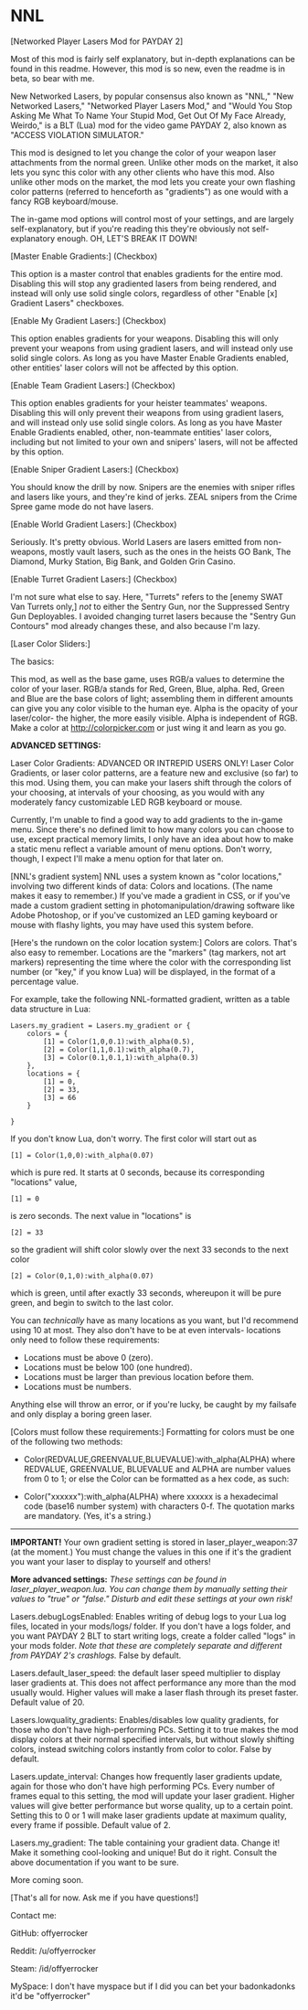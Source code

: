 # NNL
[Networked Player Lasers Mod for PAYDAY 2]

Most of this mod is fairly self explanatory, but in-depth explanations can be found in this readme. However, this mod is so new, even the readme is in beta, so bear with me.

New Networked Lasers, by popular consensus also known as "NNL," "New Networked Lasers," "Networked Player Lasers Mod," and "Would You Stop Asking Me What To Name Your Stupid Mod, Get Out Of My Face Already, Weirdo," is a BLT (Lua) mod for the video game PAYDAY 2, also known as "ACCESS VIOLATION SIMULATOR."


This mod is designed to let you change the color of your weapon laser attachments from the normal green. 
Unlike other mods on the market, it also lets you sync this color with any other clients who have this mod.
Also unlike other mods on the market, the mod lets you create your own flashing color patterns (referred to henceforth as "gradients") as one would with a fancy RGB keyboard/mouse.

The in-game mod options will control most of your settings, and are largely self-explanatory, but if you're reading this they're obviously not self-explanatory enough.
OH, LET'S BREAK IT DOWN!


[Master Enable Gradients:] (Checkbox)

This option is a master control that enables gradients for the entire mod. Disabling this will stop any gradiented lasers from being rendered, and instead will only use solid single colors, regardless of other "Enable [x] Gradient Lasers" checkboxes.


[Enable My Gradient Lasers:] (Checkbox)

This option enables gradients for your weapons. Disabling this will only prevent your weapons from using gradient lasers, and will instead only use solid single colors. As long as you have Master Enable Gradients enabled, other entities' laser colors will not be affected by this option.


[Enable Team Gradient Lasers:] (Checkbox)

This option enables gradients for your heister teammates' weapons. Disabling this will only prevent their weapons from using gradient lasers, and will instead only use solid single colors. As long as you have Master Enable Gradients enabled, other, non-teammate entities' laser colors, including but not limited to your own and snipers' lasers, will not be affected by this option.


[Enable Sniper Gradient Lasers:] (Checkbox)

You should know the drill by now.
Snipers are the enemies with sniper rifles and lasers like yours, and they're kind of jerks. ZEAL snipers from the Crime Spree game mode do not have lasers.


[Enable World Gradient Lasers:] (Checkbox)

Seriously. It's pretty obvious. 
World Lasers are lasers emitted from non-weapons, mostly vault lasers, such as the ones in the heists GO Bank, The Diamond, Murky Station, Big Bank, and Golden Grin Casino.


[Enable Turret Gradient Lasers:] (Checkbox)

I'm not sure what else to say.
Here, "Turrets" refers to the [enemy SWAT Van Turrets only,] *not* to either the Sentry Gun, nor the Suppressed Sentry Gun Deployables.
I avoided changing turret lasers because the "Sentry Gun Contours" mod already changes these, and also because I'm lazy.


[Laser Color Sliders:]

The basics:

This mod, as well as the base game, uses RGB/a values to determine the color of your laser.
RGB/a stands for Red, Green, Blue, alpha. Red, Green and Blue are the base colors of light; assembling them in different amounts can give you any color visible to the human eye. Alpha is the opacity of your laser/color- the higher, the more easily visible. Alpha is independent of RGB.
Make a color at http://colorpicker.com or just wing it and learn as you go.


**ADVANCED SETTINGS:**

Laser Color Gradients: ADVANCED OR INTREPID USERS ONLY!
Laser Color Gradients, or laser color patterns, are a feature new and exclusive (so far) to this mod. Using them, you can make your lasers shift through the colors of your choosing, at intervals of your choosing, as you would with any moderately fancy customizable LED RGB keyboard or mouse. 

Currently, I'm unable to find a good way to add gradients to the in-game menu. Since there's no defined limit to how many colors you can choose to use, except practical memory limits, I only have an idea about how to make a static menu reflect a variable amount of menu options. Don't worry, though, I expect I'll make a menu option for that later on.

[NNL's gradient system]
NNL uses a system known as "color locations," involving two different kinds of data: Colors and locations. (The name makes it easy to remember.) If you've made a gradient in CSS, or if you've made a custom gradient setting in photomanipulation/drawing software like Adobe Photoshop, or if you've customized an LED gaming keyboard or mouse with flashy lights, you may have used this system before.

[Here's the rundown on the color location system:]
Colors are colors. That's also easy to remember. 
Locations are the "markers" (tag markers, not art markers) representing the time where the color with the corresponding list number (or "key," if you know Lua) will be displayed, in the format of a percentage value.

For example, take the following NNL-formatted gradient, written as a table data structure in Lua:

	Lasers.my_gradient = Lasers.my_gradient or {
		colors = {
			[1] = Color(1,0,0.1):with_alpha(0.5),
			[2] = Color(1,1,0.1):with_alpha(0.7),
			[3] = Color(0.1,0.1,1):with_alpha(0.3)
		},
		locations = {
			[1] = 0,
			[2] = 33,
			[3] = 66
		}
		
	}

If you don't know Lua, don't worry.
The first color will start out as

	[1] = Color(1,0,0):with_alpha(0.07)
  
which is pure red. It starts at 0 seconds, because its corresponding "locations" value,

	[1] = 0

is zero seconds. The next value in "locations" is

	[2] = 33

so the gradient will shift color slowly over the next 33 seconds to the next color

	[2] = Color(0,1,0):with_alpha(0.07)

which is green, until after exactly 33 seconds, whereupon it will be pure green, and begin to switch to the last color.

You can *technically* have as many locations as you want, but I'd recommend using 10 at most. They also don't have to be at even intervals- locations only need to follow these requirements:
* Locations must be above 0 (zero). 
* Locations must be below 100 (one hundred).
* Locations must be larger than previous location before them.
* Locations must be numbers. 

Anything else will throw an error, or if you're lucky, be caught by my failsafe and only display a boring green laser.

[Colors must follow these requirements:]
Formatting for colors must be one of the following two methods:

* Color(REDVALUE,GREENVALUE,BLUEVALUE):with_alpha(ALPHA)
where REDVALUE, GREENVALUE, BLUEVALUE and ALPHA are number values from 0 to 1; or else the Color can be formatted as a hex code, as such:

* Color("xxxxxx"):with_alpha(ALPHA)
where xxxxxx is a hexadecimal code (base16 number system) with characters 0-f. The quotation marks are mandatory. (Yes, it's a string.)

------

**IMPORTANT!**
Your own gradient setting is stored in laser_player_weapon:37 (at the moment.) You must change the values in this one if it's the gradient you want your laser to display to yourself and others!

**More advanced settings:**
*These settings can be found in laser_player_weapon.lua. You can change them by manually setting their values to "true" or "false."* 
*Disturb and edit these settings at your own risk!*

Lasers.debugLogsEnabled: Enables writing of debug logs to your Lua log files, located in your mods/logs/ folder. If you don't have a logs folder, and you want PAYDAY 2 BLT to start writing logs, create a folder called "logs" in your mods folder. *Note that these are completely separate and different from PAYDAY 2's crashlogs.* False by default.

Lasers.default_laser_speed: the default laser speed multiplier to display laser gradients at. This does not affect performance any more than the mod usually would. Higher values will make a laser flash through its preset faster. Default value of 20.

Lasers.lowquality_gradients: Enables/disables low quality gradients, for those who don't have high-performing PCs. Setting it to true makes the mod display colors at their normal specified intervals, but without slowly shifting colors, instead switching colors instantly from color to color. False by default. 

Lasers.update_interval: Changes how frequently laser gradients update, again for those who don't have high performing PCs. Every number of frames equal to this setting, the mod will update your laser gradient. Higher values will give better performance but worse quality, up to a certain point. Setting this to 0 or 1 will make laser gradients update at maximum quality, every frame if possible.
Default value of 2.

Lasers.my_gradient: The table containing your gradient data. Change it! Make it something cool-looking and unique! But do it right. Consult the above documentation if you want to be sure.

More coming soon.


[That's all for now. Ask me if you have questions!]

Contact me:

GitHub: offyerrocker

Reddit: /u/offyerrocker

Steam: /id/offyerrocker

MySpace: I don't have myspace but if I did you can bet your badonkadonks it'd be "offyerrocker"